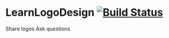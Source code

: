 # LearnLogoDesign [![Build Status](https://travis-ci.org/JeffKGabriel/LearnLogoDesign.svg?branch=master)](https://travis-ci.org/JeffKGabriel/LearnLogoDesign)



Share logos
Ask questions
